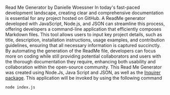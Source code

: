 Read Me Generator
by Danielle Woessner
In today's fast-paced development landscape, creating clear and comprehensive documentation is essential for any project hosted on GitHub. A ReadMe generator developed with JavaScript, Node.js, and JSON can streamline this process, offering developers a command-line application that efficiently composes Markdown files. This tool allows users to input key project details, such as title, description, installation instructions, usage examples, and contribution guidelines, ensuring that all necessary information is captured succinctly. By automating the generation of the ReadMe file, developers can focus more on coding while still providing potential collaborators and users with the thorough documentation they require, enhancing both usability and collaboration within the open-source community.
This Read Me Generator was created using Node.Js, Java Script and JSON, as well as the [Inquirer package]('https://www.npmjs.com/package/inquirer?activeTab=readme'). This application will be invoked by using the following command

```
node index.js
```
